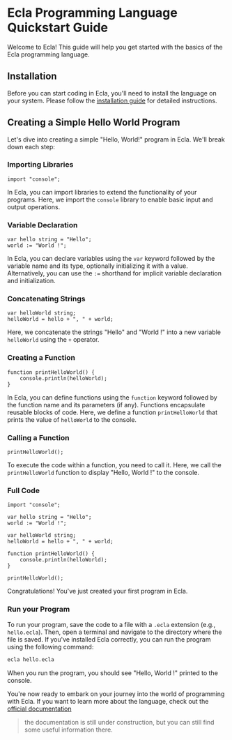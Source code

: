# Ecla Programming Language Quickstart Guide

Welcome to Ecla! This guide will help you get started with the basics of the Ecla programming language.

## Installation

Before you can start coding in Ecla, you'll need to install the language on your system. Please follow the [installation guide](https://github.com/Eclalang/Ecla/blob/main/INSTALL.md) for detailed instructions.

## Creating a Simple Hello World Program

Let's dive into creating a simple "Hello, World!" program in Ecla. We'll break down each step:

### Importing Libraries

```ecla
import "console";
```

In Ecla, you can import libraries to extend the functionality of your programs. Here, we import the `console` library to enable basic input and output operations.

### Variable Declaration

```ecla
var hello string = "Hello";
world := "World !";
```

In Ecla, you can declare variables using the `var` keyword followed by the variable name and its type, optionally initializing it with a value. Alternatively, you can use the `:=` shorthand for implicit variable declaration and initialization.

### Concatenating Strings

```ecla
var helloWorld string;
helloWorld = hello + ", " + world;
```

Here, we concatenate the strings "Hello" and "World !" into a new variable `helloWorld` using the `+` operator.

### Creating a Function

```ecla
function printHelloWorld() {
    console.println(helloWorld);
}
```

In Ecla, you can define functions using the `function` keyword followed by the function name and its parameters (if any). Functions encapsulate reusable blocks of code. Here, we define a function `printHelloWorld` that prints the value of `helloWorld` to the console.

### Calling a Function

```ecla
printHelloWorld();
```

To execute the code within a function, you need to call it. Here, we call the `printHelloWorld` function to display "Hello, World !" to the console.

### Full Code

```ecla
import "console";

var hello string = "Hello";
world := "World !";

var helloWorld string;
helloWorld = hello + ", " + world;

function printHelloWorld() {
    console.println(helloWorld);
}

printHelloWorld();
```

Congratulations! You've just created your first program in Ecla.

### Run your Program

To run your program, save the code to a file with a `.ecla` extension (e.g., `hello.ecla`). Then, open a terminal and navigate to the directory where the file is saved. If you've installed Ecla correctly, you can run the program using the following command:

```bash
ecla hello.ecla
```

When you run the program, you should see "Hello, World !" printed to the console.

You're now ready to embark on your journey into the world of programming with Ecla.
If you want to learn more about the language, check out the [official documentation](https://github.com/Eclalang/LearnEcla/blob/main/README.md) 
> the documentation is still under construction, but you can still find some useful information there.

